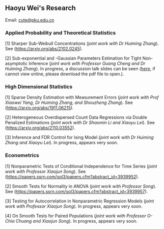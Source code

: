 ## Haoyu Wei's Research

Email: cute@pku.edu.cn

### Applied Probability and Theoretical Statistics

[1] Sharper Sub-Weibull Concentrations (*joint work with Dr Huiming Zhang*). See (<https://arxiv.org/abs/2102.0245>).

[2] Sub-exponential and -Gaussian Parameters Estimation for Tight Non-asymptotic Inference (*joint work with Professor Guang Cheng and Dr Huiming Zhang*). In progress, a discussion talk slides can be seen ([here](https://github.com/CuteHaoyu/cute.github.io/blob/gh-pages/cg-211011.pdf), if cannot view online, please download the pdf file to open.).

### High Dimensional Statistics

[1] Sparse Density Estimation with Measurement Errors (*joint work with Prof Xiaowei Yang, Dr Huiming Zhang, and Shouzheng Zhang*). See (<https://arxiv.org/abs/1911.06215>).

[2] Heterogeneous Overdispersed Count Data Regressions via Double Penalized Estimations (*joint work with Dr Shaomin Li and Xiaoyu Lei*). See (<https://arxiv.org/abs/2110.03552>).

[3] Inference and FDR Control for Ising Model (*joint work with Dr Huiming Zhang and Xiaoyu Lei*). In progress, appears very soon.

### Econometrics

[1] Nonparametric Tests of Conditional Independence for Time Series (*joint work with Professor Xiaojun Song*). See (<https://papers.ssrn.com/sol3/papers.cfm?abstract_id=3939952>).

[2] Smooth Tests for Normality in ANOVA (*joint work with Professor Song*). See (<https://papers.ssrn.com/sol3/papers.cfm?abstract_id=3939957>).

[3] Testing for Autocorrelation in Nonparametric Regression Models (*joint work with Professor Xiaojun Song*). In progress, appears very soon.

[4] On Smooth Tests for Paired Populations (*joint work with Professor O-Chia Chuang and Xiaojun Song*). In progress, appears very soon.
